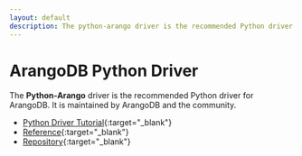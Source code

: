 ```yaml
---
layout: default
description: The python-arango driver is the recommended Python driver for ArangoDB
---
```

# ArangoDB Python Driver

The **Python-Arango** driver is the recommended Python driver for ArangoDB.
It is maintained by ArangoDB and the community.

- [Python Driver Tutorial](https://university.arangodb.com/courses/python-driver-tutorial/){:target="_blank"}
- [Reference](https://docs.python-arango.com/){:target="_blank"}
- [Repository](https://github.com/ArangoDB-Community/python-arango){:target="_blank"}
